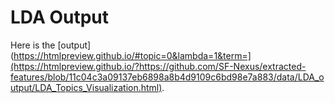 # LDA Output

Here is the [output](https://htmlpreview.github.io/#topic=0&lambda=1&term=](https://htmlpreview.github.io/?https://github.com/SF-Nexus/extracted-features/blob/11c04c3a09137eb6898a8b4d9109c6bd98e7a883/data/LDA_output/LDA_Topics_Visualization.html).
